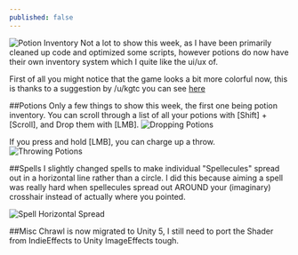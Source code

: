 ```yaml
---
published: false
---
```


![Potion Inventory](http://i.imgur.com/gypmOfx.gif)
Not a lot to show this week, as I have been primarily cleaned up code and optimized some scripts, however potions do now have their own inventory system which I quite like the ui/ux of.

<!--excerpt-->
First of all you might notice that the game looks a bit more colorful now, this is thanks to a suggestion by /u/kgtc you can see [here](http://www.reddit.com/r/roguelikedev/comments/31ccqi/sharing_saturday_44/cq1t0n3)

##Potions
Only a few things to show this week, the first one being potion inventory. You can scroll through a list of all your potions with [Shift] + [Scroll], and Drop them with [LMB]. 
![Dropping Potions](http://i.imgur.com/Y9x4QDC.gif)

If you press and hold [LMB], you can charge up a throw.
![Throwing Potions](http://i.imgur.com/8wMCFQt.gif)


##Spells
I slightly changed spells to make individual "Spellecules" spread out in a horizontal line rather than a circle. I did this because aiming a spell was really hard when spellecules spread out AROUND your (imaginary) crosshair instead of actually where you pointed. 

![Spell Horizontal Spread](http://i.imgur.com/MYggTP1.gif)

##Misc
Chrawl is now migrated to Unity 5, I still need to port the Shader from IndieEffects to Unity ImageEffects tough.